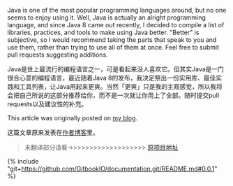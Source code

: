 Java is one of the most popular programming languages around, but no one seems
to enjoy using it. Well, Java is actually an alright programming language, and
since Java 8 came out recently, I decided to compile a list of libraries,
practices, and tools to make using Java better. "Better" is subjective, so I
would recommend taking the parts that speak to you and use them, rather than
trying to use all of them at once. Feel free to submit pull requests
suggesting additions.

Java是世上最流行的编程语言之一，可是看起来没人喜欢它。但其实Java是一门很合心意的编程语言，最近随着Java 8的发布，我决定祭出一份实用库、最佳实践和工具列表，让Java用起来更爽。当然「更爽」只是我的主观感觉，所以我将会把自己所说的这部分推荐给你，而不是一次就让你用上了全部。随时提交pull requests以及建议性的补充。

This article was originally posted on
[my blog](https://blog.seancassidy.me/better-java.html).

这篇文章原来发表在[作者博客](https://blog.seancassidy.me/better-java.html)里。

> 未翻译部分请看->>>>>>>>>>>>>>>>>>> [原项目地址](https://github.com/cxxr/better-java)

[initializingbean]: http://docs.spring.io/spring/docs/3.2.6.RELEASE/javadoc-api/org/springframework/beans/factory/InitializingBean.html

{% include "git+https://github.com/GitbookIO/documentation.git/README.md#0.0.1" %}